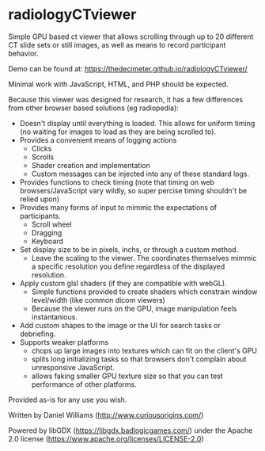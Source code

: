 # radiologyCTviewer

Simple GPU based ct viewer that allows scrolling through up to 20 different CT slide sets or still images, as well as means to record participant behavior.

Demo can be found at: https://thedecimeter.github.io/radiologyCTviewer/

Minimal work with JavaScript, HTML, and PHP should be expected.

Because this viewer was designed for research, it has a few differences 
from other browser based solutions (eg radiopedia):
- Doesn't display until everything is loaded. This allows for uniform timing (no waiting for images to load as they are being scrolled to).
- Provides a convenient means of logging actions
  - Clicks
  - Scrolls
  - Shader creation and implementation
  - Custom messages can be injected into any of these standard logs.
- Provides functions to check timing (note that timing on web browsers/JavaScript vary wildly, so super percise timing shouldn't be relied upon)
- Provides many forms of input to mimmic the expectations of participants.
  - Scroll wheel
  - Dragging
  - Keyboard
- Set display size to be in pixels, inchs, or through a custom method.
  - Leave the scaling to the viewer. The coordinates themselves mimmic a specific resolution you define regardless of the displayed resolution.
- Apply custom glsl shaders (if they are compatible with webGL).
  - Simple functions provided to create shaders which constrain window level/width (like common dicom viewers)
  - Because the viewer runs on the GPU, image manipulation feels instantanious.
- Add custom shapes to the image or the UI for search tasks or debriefing.
- Supports weaker platforms
  - chops up large images into textures which can fit on the client's GPU
  - splits long initializing tasks so that browsers don't complain about unresponsive JavaScript.
  - allows faking smaller GPU texture size so that you can test performance of other platforms.

Provided as-is for any use you wish.

Written by Daniel Williams (http://www.curiousorigins.com/)

Powered by libGDX (https://libgdx.badlogicgames.com/) under the Apache 2.0 license (https://www.apache.org/licenses/LICENSE-2.0)
